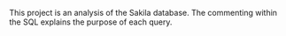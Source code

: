 This project is an analysis of the Sakila database. The commenting within the SQL explains the purpose of each query.